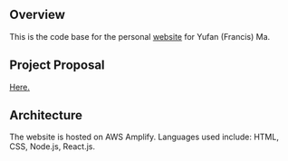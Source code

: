 ## Overview 
This is the code base for the personal <a href="http://yufanma.com">website</a> for Yufan (Francis) Ma.

## Project Proposal
<a href="https://docs.google.com/document/d/1Yb5rhuk_6lzOHp8BvC4A0mJ0WPtVT_mtzF1-JQ6r3-Y/edit?usp=sharing">Here.</a>

## Architecture
The website is hosted on AWS Amplify. Languages used include: HTML, CSS, Node.js, React.js. 
